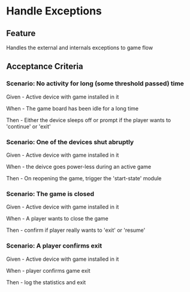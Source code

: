 # Handle Exceptions

## Feature

  Handles the external and internals exceptions to game flow
  
## Acceptance Criteria
  
### Scenario: No activity for long (some threshold passed) time
  
  Given - Active device with game installed in it
  
  When - The game board has been idle for a long time
  
  Then - Either the device sleeps off or
  prompt if the player wants to 'continue' or 'exit'
  
### Scenario: One of the devices shut abruptly

  Given - Active device with game installed in it
  
  When - the deivce goes power-less during an active game
  
  Then - On reopening the game, trigger the 'start-state' module
  
### Scenario: The game is closed

  Given - Active device with game installed in it
  
  When - A player wants to close the game
  
  Then - confirm if player really wants to 'exit' or 'resume'
  
### Scenario: A player confirms exit

  Given - Active device with game installed in it
  
  When - player confirms game exit
  
  Then - log the statistics and exit
